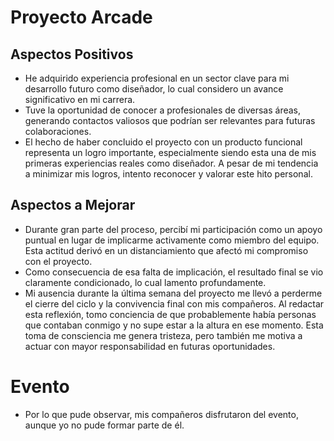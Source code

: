 # Proyecto Arcade

## Aspectos Positivos

- He adquirido experiencia profesional en un sector clave para mi desarrollo futuro como diseñador, lo cual considero un avance significativo en mi carrera.
- Tuve la oportunidad de conocer a profesionales de diversas áreas, generando contactos valiosos que podrían ser relevantes para futuras colaboraciones.
- El hecho de haber concluido el proyecto con un producto funcional representa un logro importante, especialmente siendo esta una de mis primeras experiencias reales como diseñador. A pesar de mi tendencia a minimizar mis logros, intento reconocer y valorar este hito personal.

## Aspectos a Mejorar

- Durante gran parte del proceso, percibí mi participación como un apoyo puntual en lugar de implicarme activamente como miembro del equipo. Esta actitud derivó en un distanciamiento que afectó mi compromiso con el proyecto.
- Como consecuencia de esa falta de implicación, el resultado final se vio claramente condicionado, lo cual lamento profundamente.
- Mi ausencia durante la última semana del proyecto me llevó a perderme el cierre del ciclo y la convivencia final con mis compañeros. Al redactar esta reflexión, tomo conciencia de que probablemente había personas que contaban conmigo y no supe estar a la altura en ese momento. Esta toma de consciencia me genera tristeza, pero también me motiva a actuar con mayor responsabilidad en futuras oportunidades.

# Evento

- Por lo que pude observar, mis compañeros disfrutaron del evento, aunque yo no pude formar parte de él.
